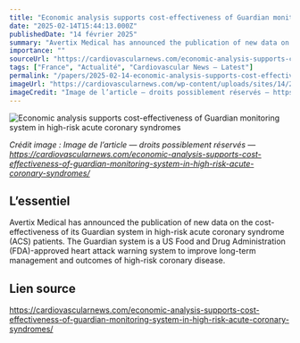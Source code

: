 ```yaml
---
title: "Economic analysis supports cost-effectiveness of Guardian monitoring system in high-risk acute coronary syndromes"
date: "2025-02-14T15:44:13.000Z"
publishedDate: "14 février 2025"
summary: "Avertix Medical has announced the publication of new data on the cost-effectiveness of its Guardian system in high-risk acute coronary syndrome (ACS) patients. The Guardian system is a US Food and Drug Administration (FDA)-approved heart attack warning system to improve long-term management and outcomes of high-risk coronary disease."
importance: ""
sourceUrl: "https://cardiovascularnews.com/economic-analysis-supports-cost-effectiveness-of-guardian-monitoring-system-in-high-risk-acute-coronary-syndromes/"
tags: ["France", "Actualité", "Cardiovascular News — Latest"]
permalink: "/papers/2025-02-14-economic-analysis-supports-cost-effectiveness-of-guardian-monitoring-system-in-high-risk-acute-coronary-syndromes"
imageUrl: "https://cardiovascularnews.com/wp-content/uploads/sites/14/2021/06/AMSG3E-guardian-logo.png"
imageCredit: "Image de l’article — droits possiblement réservés — https://cardiovascularnews.com/economic-analysis-supports-cost-effectiveness-of-guardian-monitoring-system-in-high-risk-acute-coronary-syndromes/"
---
```


![Economic analysis supports cost-effectiveness of Guardian monitoring system in high-risk acute coronary syndromes](https://cardiovascularnews.com/wp-content/uploads/sites/14/2021/06/AMSG3E-guardian-logo.png)

*Crédit image : Image de l’article — droits possiblement réservés — https://cardiovascularnews.com/economic-analysis-supports-cost-effectiveness-of-guardian-monitoring-system-in-high-risk-acute-coronary-syndromes/*

## L’essentiel

Avertix Medical has announced the publication of new data on the cost-effectiveness of its Guardian system in high-risk acute coronary syndrome (ACS) patients. The Guardian system is a US Food and Drug Administration (FDA)-approved heart attack warning system to improve long-term management and outcomes of high-risk coronary disease.

## Lien source

https://cardiovascularnews.com/economic-analysis-supports-cost-effectiveness-of-guardian-monitoring-system-in-high-risk-acute-coronary-syndromes/
